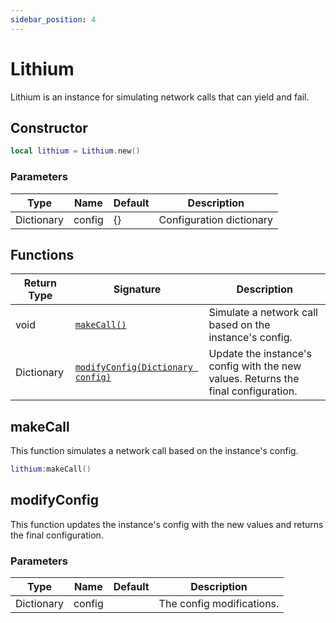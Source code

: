 ```yaml
---
sidebar_position: 4
---
```


# Lithium

Lithium is an instance for simulating network calls that can yield and fail.

## Constructor

```lua
local lithium = Lithium.new()
```

### Parameters

|Type|Name|Default|Description|
|-|-|-|-|
|Dictionary|config|{}|Configuration dictionary|

## Functions

|Return Type|Signature|Description|
|-|-|-|
|void|[`makeCall()`](#makecall)|Simulate a network call based on the instance's config.|
|Dictionary|[`modifyConfig(Dictionary config)`](#modifyconfig)|Update the instance's config with the new values. Returns the final configuration.|

## makeCall

This function simulates a network call based on the instance's config.

```lua
lithium:makeCall()
```

## modifyConfig

This function updates the instance's config with the new values and returns the final configuration.

### Parameters

|Type|Name|Default|Description|
|-|-|-|-|
|Dictionary|config||The config modifications.|
